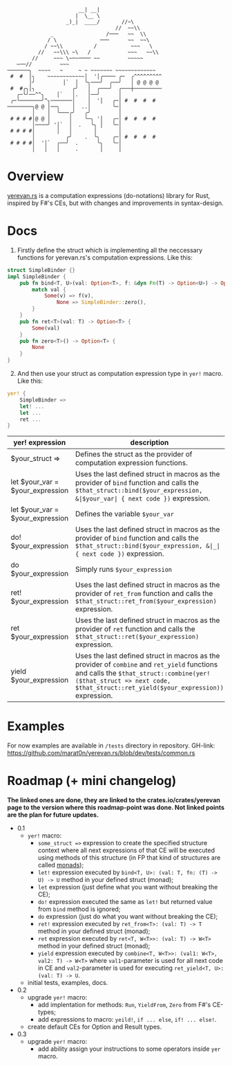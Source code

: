 ```

                       __| __|
                      |  \__ \
                   _)_|  ____/       //~\
                                   //  ~~\\
              _                 /───   ~~  \\
             / \              ───      ~~  ~~\
            / ~~\\          /           ~~~   \
          //   ~~\\\ ~\   /            ~~~   ~~\\
        //     ~~~ \~─~──── ~~         ~~~~~
   ~──//         ~~~
───────╮  ~~~~   ~     ~ ~ ~~~~~~~ ~~~~~~~~~~~~~
 #  #  │╮    ~~~~~~~~~~~~│  '│╭──── ╭─  ╭^^^^^^^^^
       │╯         │`  │  ╰╮───╯  ╭──╯   │ @ @ @ @
 #  #╭╮│╮            ╭╯   │  ╭───╯  ╭───┼─────────
   ╭─╰╯──^^╮    │`   │.   │──╯      │
 ╭─╰───────╯^╮───────│    │  '│   ╭─│ #  #  #  #
────────╮@ @ │──╮    │  ..│       ╰─│
        │    │  ╰───╭╯   ╭╯         │
 # # # #│@ @ │      │    ╰─╮ '│   ╭─│ #  #  #  #
        │────╯ '│`  │  .   ╰╮ │   ╰─│
 # # # #│       │   │       │       │
        │          ╭╯    .  ╰╮    ╭─│ #  #  #  #
 # # # #│  '│`  ╭──╯  .      ╰╮   ╰─│
        │   │   │     .       │     │
```


# Overview

[yerevan.rs](https://github.com/marat0n/yerevan.rs) is a computation expressions (do-notations) library for Rust,
inspired by F#'s CEs, but with changes and improvements in syntax-design.

# Docs

1. Firstly define the struct which is implementing all the neccessary functions for <span>yerevan.rs</span>\'s computation expressions.
Like this:
```rust
struct SimpleBinder {}
impl SimpleBinder {
    pub fn bind<T, U>(val: Option<T>, f: &dyn Fn(T) -> Option<U>) -> Option<U> {
        match val {
            Some(v) => f(v),
                None => SimpleBinder::zero(),
        }
    }
    pub fn ret<T>(val: T) -> Option<T> {
        Some(val)
    }
    pub fn zero<T>() -> Option<T> {
        None
    }
}
```
2. And then use your struct as computation expression type in `yer!` macro.
Like this:
```rust
yer! {
    SimpleBinder =>
    let! ...
    let ...
    ret ...
}
```

|yer! expression|description|
| --- | ---|
|$your_struct => | Defines the struct as the provider of computation expression functions. |
|let $your_var = $your_expression|Uses the last defined struct in macros as the provider of `bind` function and calls the `$that_struct::bind($your_expression, &\|$your_var\| { next code })` expression.|
|let $your_var = $your_expression|Defines the variable `$your_var`|
|do! $your_expression|Uses the last defined struct in macros as the provider of `bind` function and calls the `$that_struct::bind($your_expression, &\|_\| { next code })` expression.|
|do $your_expression|Simply runs `$your_expression`|
|ret! $your_expression|Uses the last defined struct in macros as the provider of `ret_from` function and calls the `$that_struct::ret_from($your_expression)` expression.|
|ret $your_expression|Uses the last defined struct in macros as the provider of `ret` function and calls the `$that_struct::ret($your_expression)` expression.|
|yield $your_expression|Uses the last defined struct in macros as the provider of `combine` and `ret_yield` functions and calls the `$that_struct::combine(yer!($that_struct => next code, $that_struct::ret_yield($your_expression))` expression.|



# Examples

For now examples are available in `/tests` directory in repository. GH-link: https://github.com/marat0n/yerevan.rs/blob/dev/tests/common.rs


# Roadmap (+ mini changelog)

__The linked ones are done, they are linked to the crates.io/crates/yerevan page to the version where this roadmap-point was done. Not linked points are the plan for future updates.__

- 0.1
  - `yer!` macro:
    - `some_struct =>` expression to create the specified structure context where all next expressions of that CE will be executed using methods of this structure (in FP that kind of structures are called [monads](https://en.wikipedia.org/wiki/Monad_(functional_programming)));
    - `let!` expression executed by `bind<T, U>: (val: T, fn: (T) -> U) -> U` method in your defined struct (monad);
    - `let` expression (just define what you want without breaking the CE);
    - `do!` expression executed the same as `let!` but returned value from `bind` method is ignored;
    - `do` expression (just do what you want without breaking the CE);
    - `ret!` expression executed by `ret_from<T>: (val: T) -> T` method in your defined struct (monad);
    - `ret` expression executed by `ret<T, W<T>>: (val: T) -> W<T>` method in your defined struct (monad);
    - `yield` expression executed by `combine<T, W<T>>: (val1: W<T>, val2: T) -> W<T>` where `val1`-parameter is used for all next code in CE and `val2`-parameter is used for executing `ret_yield<T, U>: (val: T) -> U`.
  - initial tests, examples, docs.
- 0.2
  - upgrade `yer!` macro:
    - add implentation for methods: `Run`, `YieldFrom`, `Zero` from F#'s CE-types;
    - add expressions to macro: `yeild!`, `if ... else`, `if! ... else!`.
  - create default CEs for Option and Result types.
- 0.3
  - upgrade `yer!` macro:
    - add ability assign your instructions to some operators inside `yer` macro.
